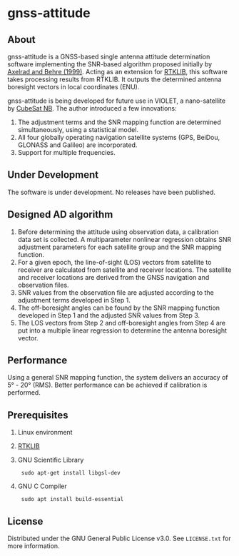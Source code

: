 # gnss-attitude
## About
gnss-attitude is a GNSS-based single antenna attitude determination software implementing the SNR-based algorithm proposed initially by [Axelrad and Behre (1999)](https://ieeexplore.ieee.org/abstract/document/736346). Acting as an extension for [RTKLIB](http://www.rtklib.com/), this software takes processing results from RTKLIB. It outputs the determined antenna boresight vectors in local coordinates (ENU).

gnss-attitude is being developed for future use in VIOLET, a nano-satellite by [CubeSat NB](https://www.unb.ca/initiatives/cubesat/). The author introduced a few innovations:
1. The adjustment terms and the SNR mapping function are determined simultaneously, using a statistical model.
2. All four globally operating navigation satellite systems (GPS, BeiDou, GLONASS and Galileo) are incorporated.
3. Support for multiple frequencies.

## Under Development
The software is under development. No releases have been published.

## Designed AD algorithm
1. Before determining the attitude using observation data, a calibration data set is collected. A multiparameter nonlinear regression obtains SNR adjustment parameters for each satellite group and the SNR mapping function.
2. For a given epoch, the line-of-sight (LOS) vectors from satellite to receiver are calculated from satellite and receiver locations. The satellite and receiver locations are derived from the GNSS navigation and observation files.
3. SNR values from the observation file are adjusted according to the adjustment terms developed in Step 1.
4. The off-boresight angles can be found by the SNR mapping function developed in Step 1 and the adjusted SNR values from Step 3.
5. The LOS vectors from Step 2 and off-boresight angles from Step 4 are put into a multiple linear regression to determine the antenna boresight vector.

## Performance
Using a general SNR mapping function, the system delivers an accuracy of 5° - 20° (RMS). Better performance can be achieved if calibration is performed.

## Prerequisites
1. Linux environment
2. [RTKLIB](http://www.rtklib.com/)
3. GNU Scientific Library

        sudo apt-get install libgsl-dev

4. GNU C Compiler

        sudo apt install build-essential

## License
Distributed under the GNU General Public License v3.0. See `LICENSE.txt` for more information.

